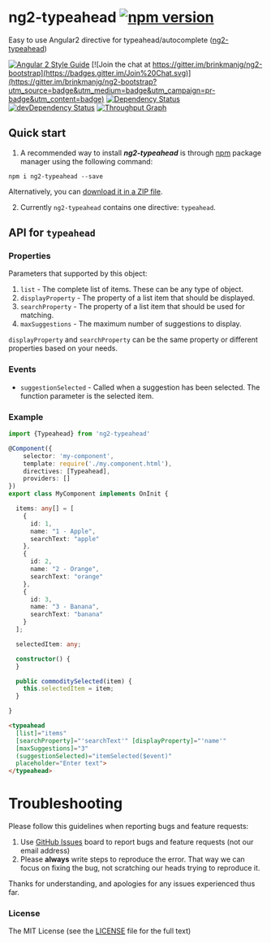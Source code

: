 # ng2-typeahead [![npm version](https://badge.fury.io/js/ng2-typeahead.svg)](http://badge.fury.io/js/ng2-typeahead)
Easy to use Angular2 directive for typeahead/autocomplete ([ng2-typeahead](https://github.com/brinkmanjg/ng2-typeahead))

[![Angular 2 Style Guide](https://mgechev.github.io/angular2-style-guide/images/badge.svg)](https://github.com/mgechev/angular2-style-guide)
[![Join the chat at https://gitter.im/brinkmanjg/ng2-bootstrap](https://badges.gitter.im/Join%20Chat.svg)](https://gitter.im/brinkmanjg/ng2-bootstrap?utm_source=badge&utm_medium=badge&utm_campaign=pr-badge&utm_content=badge)
[![Dependency Status](https://david-dm.org/brinkmanjg/ng2-typeahead.svg)](https://david-dm.org/brinkmanjg/ng2-typeahead)
[![devDependency Status](https://david-dm.org/brinkmanjg/ng2-typeahead/dev-status.svg)](https://david-dm.org/brinkmanjg/ng2-typeahead#info=devDependencies)
[![Throughput Graph](https://graphs.waffle.io/brinkmanjg/ng2-typeahead/throughput.svg)](https://waffle.io/brinkmanjg/ng2-typeahead/metrics)

## Quick start

1. A recommended way to install ***ng2-typeahead*** is through [npm](https://www.npmjs.com/search?q=ng2-typeahead) package manager using the following command:

  `npm i ng2-typeahead --save`

  Alternatively, you can [download it in a ZIP file](https://github.com/brinkmanjg/ng2-typeahead/archive/master.zip).

2. Currently `ng2-typeahead` contains one directive: `typeahead`.

## API for `typeahead`

### Properties

  Parameters that supported by this object:

  1. `list` - The complete list of items. These can be any type of object.
  2. `displayProperty` - The property of a list item that should be displayed.
  3. `searchProperty` - The property of a list item that should be used for matching.
  4. `maxSuggestions` - The maximum number of suggestions to display.

`displayProperty` and `searchProperty` can be the same property or different properties based on your needs.  

### Events

  - `suggestionSelected` - Called when a suggestion has been selected. The function parameter is the selected item.

### Example

```ts
import {Typeahead} from 'ng2-typeahead'

@Component({
    selector: 'my-component',
    template: require('./my.component.html'),
    directives: [Typeahead],
    providers: []
})
export class MyComponent implements OnInit {

  items: any[] = [
    {
      id: 1,
      name: "1 - Apple",
      searchText: "apple"
    },
    {
      id: 2,
      name: "2 - Orange",
      searchText: "orange"
    },
    {
      id: 3,
      name: "3 - Banana",
      searchText: "banana"
    }
  ];

  selectedItem: any;

  constructor() {
  }

  public commoditySelected(item) {
    this.selectedItem = item;
  }

}
```

```html
<typeahead
  [list]="items"
  [searchProperty]="'searchText'" [displayProperty]="'name'"
  [maxSuggestions]="3"
  (suggestionSelected)="itemSelected($event)"
  placeholder="Enter text">
</typeahead>
```

# Troubleshooting

Please follow this guidelines when reporting bugs and feature requests:

1. Use [GitHub Issues](https://github.com/brinkmanjg/ng2-typeahead/issues) board to report bugs and feature requests (not our email address)
2. Please **always** write steps to reproduce the error. That way we can focus on fixing the bug, not scratching our heads trying to reproduce it.

Thanks for understanding, and apologies for any issues experienced thus far.

### License

The MIT License (see the [LICENSE](https://github.com/brinkmanjg/ng2-typeahead/blob/master/LICENSE) file for the full text)
